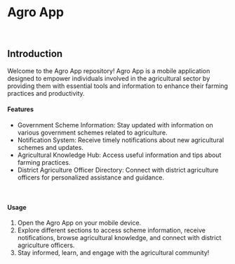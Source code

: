 <h1><b>Agro App</b></h1>
<br>
<h2>Introduction</h2>
Welcome to the Agro App repository! Agro App is a mobile application designed to empower individuals involved in the agricultural sector by providing them with essential tools and information to enhance their farming practices and productivity.

<h4>Features</h4>
<ul>
<li>Government Scheme Information: Stay updated with information on various government schemes related to agriculture.</li>  
<li>Notification System: Receive timely notifications about new agricultural schemes and updates.</li>
<li>Agricultural Knowledge Hub: Access useful information and tips about farming practices.</li>
<li>District Agriculture Officer Directory: Connect with district agriculture officers for personalized assistance and guidance.</li>
</ul>
<br>
<h4>Usage</h4>
<ol>
 <li>Open the Agro App on your mobile device.</li> 
<li>Explore different sections to access scheme information, receive notifications, browse agricultural knowledge, and connect with district agriculture officers.</li>
<li>Stay informed, learn, and engage with the agricultural community!</li>
</ol>

